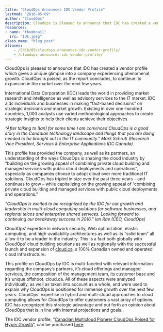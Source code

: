 ```yaml
---
title: "CloudOps Announces IDC Vendor Profile"
lastmod: "2016-05-09"
author: "CloudOps"
description: CloudOps is pleased to announce that IDC has created a vendor profile which gives a unique glimpse into a company experiencing phenomenal growth. 
resources:
- name: "thumbnail"
  src: "IDC.jpeg"
class_name: "blog post"
aliases:
    - /2016/05/cloudops-announces-idc-vendor-profile/
    - /cloudops-announces-idc-vendor-profile/
---
```


<p><span style="font-weight: 400;">CloudOps is pleased to announce that IDC has created a vendor profile which gives a unique glimpse into a company experiencing phenomenal growth. CloudOps is poised, as the report concludes, to continue its expansion in the market over the next few years.</span></p>

<p><span style="font-weight: 400;">International Data Corporation (IDC) leads the world in providing market research and intelligence as well as advisory services to the IT market. IDC aids individuals and businesses in making “fact-based decisions” on strategic decisions and market growth. Existing in over one-hundred countries, 1,000 analysts use varied methodological approaches to create strategic insights to help their clients achieve their objectives. </span></p>

<p><i><span style="font-weight: 400;">“After talking to [Ian] for some time I am convinced CloudOps is a good story in the Canadian technology landscape and things that you are doing needed to be brought out to the IT community.” Mark Schrutt (Research Vice President, Services &amp; Enterprise Applications IDC Canada) </span></i></p>

<p><span style="font-weight: 400;">This profile has provided the company, as well as its partners, an understanding of the ways CloudOps is shaping the cloud industry by “building on the growing appeal of combining private cloud building and managed services with public cloud deployments and operations”, especially as companies choose to adopt cloud over more traditional IT solutions. CloudOps has tripled in size over the past three years – and continues to grow – while capitalizing on the growing appeal of “combining private cloud building and managed services with public cloud deployments and operations.”</span></p>

<p><i><span style="font-weight: 400;">“CloudOps is excited to be recognized by the IDC for our growth and leadership in multi-cloud computing solutions for software businesses, and regional telcos and enterprise shared services. Looking forward to continuing our breakaway success in 2016.” Ian Rae (CEO, CloudOps)</span></i></p>

<p><span style="font-weight: 400;">CloudOps’ expertise in network security, Web optimization, elastic computing, and high-availability architectures as well as its “solid team” all allow it to be a leader in the industry. This is a fact both globally with CloudOps’ cloud building solutions as well as regionally with the successful launch and expansion of</span> <span style="font-weight: 400;"><a href="https://cloud.ca" target="_blank">cloud.ca</a></span><span style="font-weight: 400;">,</span><span style="font-weight: 400;"> a 100% Canadian owned and operated </span><span style="font-weight: 400;">cloud </span><span style="font-weight: 400;">infrastructure</span><span style="font-weight: 400;">.</span></p>

<p><span style="font-weight: 400;">This profile on CloudOps by IDC is multi-faceted with relevant information regarding the company’s partners, it’s cloud offerings and managed services, the composition of the management team, its customer base and it’s unique offshoot, cloud.ca. All of these aspects were analyzed individually, as well as taken into account as a whole, and were used to explain why CloudOps is positioned for immense growth over the next few years. CloudOps’ expertise in hybrid and multi-cloud approaches to cloud computing allows for CloudOps to offer customers a vast array of options. IDC has recognized this strategic advantage and put forth an opinion about CloudOps that is in line with internal projections and goals.</span></p>

<p><span style="font-weight: 400;">The IDC vendor profile, “</span><a href="http://www.idc.com/getdoc.jsp?containerId=CA41162616&amp;utm_source=blog%20post&amp;utm_medium=vendor%20profile&amp;utm_campaign=IDC" target="_blank"><span style="font-weight: 400;">Canadian Multicloud Pioneer CloudOps Poised for Hyper Growth</span></a><span style="font-weight: 400;">”, can be purchased </span><a href="http://www.idc.com/getdoc.jsp?containerId=CA41162616&amp;utm_source=blog%20post&amp;utm_medium=vendor%20profile&amp;utm_campaign=IDC" target="_blank"><span style="font-weight: 400;">here</span></a><span style="font-weight: 400;">.</span></p>